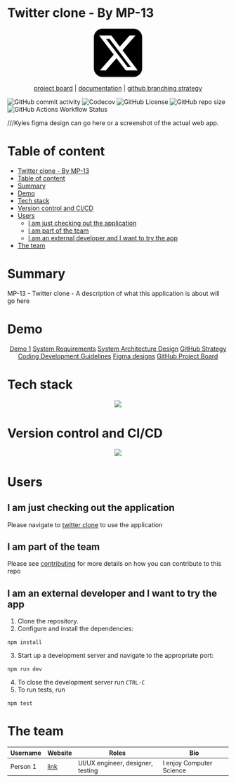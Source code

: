 # Twitter clone - By MP-13
<p align="center">
  <a href="https://skillicons.dev">
    <img src="/public/twitter.svg" />
  </a>
</p>
<p align="center">
  <a href="https://github.com/users/u22633601/projects/1">project board</a>
  |
  <a href="https://github.com/u22633601/MP-13/wiki">documentation</a>
  |
  <a href="/images/GitFlow_trunk.png">github branching strategy</a>
</p>

<p align="center">

![GitHub commit activity](https://img.shields.io/github/commit-activity/y/u22633601/MP-13?style=flat-square)
![Codecov](https://img.shields.io/codecov/c/github/u22633601/MP-13?style=flat-square)
![GitHub License](https://img.shields.io/github/license/u22633601/MP-13?style=flat-square)
![GitHub repo size](https://img.shields.io/github/repo-size/u22633601/MP-13?style=flat-square)
![GitHub Actions Workflow Status](https://img.shields.io/github/actions/workflow/status/u22633601/MP-13/.github%2Fworkflows%2Ftest.yml?style=flat-square)

</p>

///Kyles figma design can go here or a screenshot of the actual web app.

# Table of content
- [Twitter clone - By MP-13](#twitter-clone---by-mp-13)
- [Table of content](#table-of-content)
- [Summary](#summary)
- [Demo](#demo)
- [Tech stack](#tech-stack)
- [Version control and CI/CD](#version-control-and-cicd)
- [Users](#users)
  - [I am just checking out the application](#i-am-just-checking-out-the-application)
  - [I am part of the team](#i-am-part-of-the-team)
  - [I am an external developer and I want to try the app](#i-am-an-external-developer-and-i-want-to-try-the-app)
- [The team](#the-team)

# Summary
MP-13 - Twitter clone - A description of what this application is about will go here

# Demo
<p align="center">
<a href="">Demo 1</a>
<a href="https://docs.google.com/document/d/13-FlGpf09eMM-dNkEyX95V4DfcYBMRBgIdHgMGPqi2o/edit">System Requirements</a>
<a href="https://docs.google.com/document/d/1F4WdKmrvO_eCkr2DajvDOus36bxUpxkydDistqnIFjY/edit">System Architecture Design</a>
<a href="https://docs.google.com/document/d/11aLnvSpC1LST7BpA-j2aYu5DllywdCPte29lN52R7SM/edit">GitHub Strategy</a>
<a href="https://docs.google.com/document/d/1NaAGZrMSGhZlp4n6qhYUH5sP8S-cm-749Gra2NR-TLQ/edit">Coding Development Guidelines</a>
<a href="">Figma designs</a>
<a href="">GitHub Project Board</a>
</p>

# Tech stack
<p align="center">
  <a href="https://skillicons.dev">
    <img src="https://skillicons.dev/icons?i=deno,cypress,figma,md,npm,postgres,react,supabase,ts,vercel,vite,vitest&perline=4&theme=light" />
  </a>
</p>

# Version control and CI/CD
<p align="center">
  <a href="https://skillicons.dev">
    <img src="https://skillicons.dev/icons?i=git,github,githubactions&theme=light" />
  </a>
</p>

# Users
## I am just checking out the application
Please navigate to <a href="">twitter clone</a> to use the application

## I am part of the team
Please see <a href="CONTRIBUTING.md">contributing</a> for more details on how you can contribute to this repo

## I am an external developer and I want to try the app

1. Clone the repository.
2. Configure and install the dependencies:
```
npm install
```
3. Start up a development server and navigate to the appropriate port:
```
npm run dev
```
4. To close the development server run
```CTRL-C```
5. To run tests, run 
```
npm test
```

# The team

| Username | Website | Roles | Bio |
| ----------- | ----------- | ----------- | ----------- |
|Person 1| <a href="">link</a>| UI/UX engineer, designer, testing| I enjoy Computer Science|
